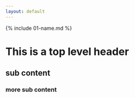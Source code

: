 ```yaml
---
layout: default
---
```


{% include 01-name.md %}

# This is a top level header
## sub content
### more sub content


